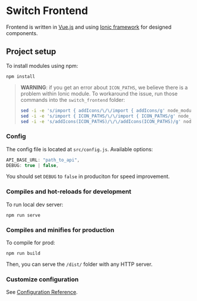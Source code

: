 # Switch Frontend

Frontend is written in [Vue.js](https://vuejs.org/) and using [Ionic framework](https://ionicframework.com/) for designed components.

## Project setup
To install modules using npm:
```
npm install
```
> **WARNING**: if you get an error about `ICON_PATHS`, we believe there is a problem within Ionic module. To workaround the issue, run those commands into the `switch_frontend` folder:
> ```sh
> sed -i -e 's/import { addIcons/\/\/import { addIcons/g' node_modules/@ionic/vue/dist/ionic-vue.esm.js
> sed -i -e 's/import { ICON_PATHS/\/\/import { ICON_PATHS/g' node_modules/@ionic/vue/dist/ionic-vue.esm.js
> sed -i -e 's/addIcons(ICON_PATHS)/\/\/addIcons(ICON_PATHS)/g' node_modules/@ionic/vue/dist/ionic-vue.esm.js
> ```

### Config
The config file is located at `src/config.js`. Available options:
```js
API_BASE_URL: "path_to_api",
DEBUG: true | false,
```
You should set `DEBUG` to `false` in produciton for speed improvement.

### Compiles and hot-reloads for development
To run local dev server:
```
npm run serve
```

### Compiles and minifies for production
To compile for prod:
```
npm run build
```
Then, you can serve the `/dist/` folder with any HTTP server.

### Customize configuration
See [Configuration Reference](https://cli.vuejs.org/config/).

